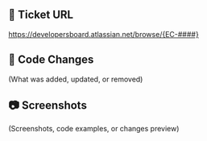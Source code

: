## 🎫 Ticket URL

https://developersboard.atlassian.net/browse/{EC-####}

## 🚧 Code Changes

(What was added, updated, or removed)

## 📷 Screenshots

(Screenshots, code examples, or changes preview)
